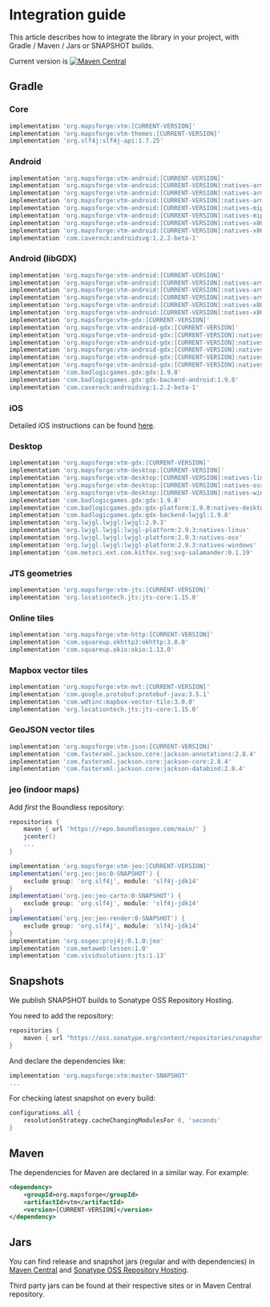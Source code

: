 # Integration guide

This article describes how to integrate the library in your project, with Gradle / Maven / Jars or SNAPSHOT builds.

Current version is [![Maven Central](https://img.shields.io/maven-central/v/org.mapsforge/vtm.svg)](http://search.maven.org/#search%7Cga%7C1%7Cg%3A%22org.mapsforge%22)

## Gradle

### Core
```groovy
implementation 'org.mapsforge:vtm:[CURRENT-VERSION]'
implementation 'org.mapsforge:vtm-themes:[CURRENT-VERSION]'
implementation 'org.slf4j:slf4j-api:1.7.25'
```

### Android
```groovy
implementation 'org.mapsforge:vtm-android:[CURRENT-VERSION]'
implementation 'org.mapsforge:vtm-android:[CURRENT-VERSION]:natives-arm64-v8a'
implementation 'org.mapsforge:vtm-android:[CURRENT-VERSION]:natives-armeabi'
implementation 'org.mapsforge:vtm-android:[CURRENT-VERSION]:natives-armeabi-v7a'
implementation 'org.mapsforge:vtm-android:[CURRENT-VERSION]:natives-mips'
implementation 'org.mapsforge:vtm-android:[CURRENT-VERSION]:natives-mips64'
implementation 'org.mapsforge:vtm-android:[CURRENT-VERSION]:natives-x86'
implementation 'org.mapsforge:vtm-android:[CURRENT-VERSION]:natives-x86_64'
implementation 'com.caverock:androidsvg:1.2.2-beta-1'
```

### Android (libGDX)
```groovy
implementation 'org.mapsforge:vtm-android:[CURRENT-VERSION]'
implementation 'org.mapsforge:vtm-android:[CURRENT-VERSION]:natives-arm64-v8a'
implementation 'org.mapsforge:vtm-android:[CURRENT-VERSION]:natives-armeabi'
implementation 'org.mapsforge:vtm-android:[CURRENT-VERSION]:natives-armeabi-v7a'
implementation 'org.mapsforge:vtm-android:[CURRENT-VERSION]:natives-x86'
implementation 'org.mapsforge:vtm-android:[CURRENT-VERSION]:natives-x86_64'
implementation 'org.mapsforge:vtm-gdx:[CURRENT-VERSION]'
implementation 'org.mapsforge:vtm-android-gdx:[CURRENT-VERSION]'
implementation 'org.mapsforge:vtm-android-gdx:[CURRENT-VERSION]:natives-arm64-v8a'
implementation 'org.mapsforge:vtm-android-gdx:[CURRENT-VERSION]:natives-armeabi'
implementation 'org.mapsforge:vtm-android-gdx:[CURRENT-VERSION]:natives-armeabi-v7a'
implementation 'org.mapsforge:vtm-android-gdx:[CURRENT-VERSION]:natives-x86'
implementation 'org.mapsforge:vtm-android-gdx:[CURRENT-VERSION]:natives-x86_64'
implementation 'com.badlogicgames.gdx:gdx:1.9.8'
implementation 'com.badlogicgames.gdx:gdx-backend-android:1.9.8'
implementation 'com.caverock:androidsvg:1.2.2-beta-1'
```

### iOS

Detailed iOS instructions can be found [here](ios.md).

### Desktop
```groovy
implementation 'org.mapsforge:vtm-gdx:[CURRENT-VERSION]'
implementation 'org.mapsforge:vtm-desktop:[CURRENT-VERSION]'
implementation 'org.mapsforge:vtm-desktop:[CURRENT-VERSION]:natives-linux'
implementation 'org.mapsforge:vtm-desktop:[CURRENT-VERSION]:natives-osx'
implementation 'org.mapsforge:vtm-desktop:[CURRENT-VERSION]:natives-windows'
implementation 'com.badlogicgames.gdx:gdx:1.9.8'
implementation 'com.badlogicgames.gdx:gdx-platform:1.9.8:natives-desktop'
implementation 'com.badlogicgames.gdx:gdx-backend-lwjgl:1.9.8'
implementation 'org.lwjgl.lwjgl:lwjgl:2.9.3'
implementation 'org.lwjgl.lwjgl:lwjgl-platform:2.9.3:natives-linux'
implementation 'org.lwjgl.lwjgl:lwjgl-platform:2.9.3:natives-osx'
implementation 'org.lwjgl.lwjgl:lwjgl-platform:2.9.3:natives-windows'
implementation 'com.metsci.ext.com.kitfox.svg:svg-salamander:0.1.19'
```

### JTS geometries

```groovy
implementation 'org.mapsforge:vtm-jts:[CURRENT-VERSION]'
implementation 'org.locationtech.jts:jts-core:1.15.0'
```

### Online tiles

```groovy
implementation 'org.mapsforge:vtm-http:[CURRENT-VERSION]'
implementation 'com.squareup.okhttp3:okhttp:3.8.0'
implementation 'com.squareup.okio:okio:1.13.0'
```

### Mapbox vector tiles

```groovy
implementation 'org.mapsforge:vtm-mvt:[CURRENT-VERSION]'
implementation 'com.google.protobuf:protobuf-java:3.5.1'
implementation 'com.wdtinc:mapbox-vector-tile:3.0.0'
implementation 'org.locationtech.jts:jts-core:1.15.0'
```

### GeoJSON vector tiles

```groovy
implementation 'org.mapsforge:vtm-json:[CURRENT-VERSION]'
implementation 'com.fasterxml.jackson.core:jackson-annotations:2.8.4'
implementation 'com.fasterxml.jackson.core:jackson-core:2.8.4'
implementation 'com.fasterxml.jackson.core:jackson-databind:2.8.4'
```

### jeo (indoor maps)

Add _first_ the Boundless repository:
```groovy
repositories {
    maven { url 'https://repo.boundlessgeo.com/main/' }
    jcenter()
    ...
}
```

```groovy
implementation 'org.mapsforge:vtm-jeo:[CURRENT-VERSION]'
implementation('org.jeo:jeo:0-SNAPSHOT') {
    exclude group: 'org.slf4j', module: 'slf4j-jdk14'
}
implementation('org.jeo:jeo-carto:0-SNAPSHOT') {
    exclude group: 'org.slf4j', module: 'slf4j-jdk14'
}
implementation('org.jeo:jeo-render:0-SNAPSHOT') {
    exclude group: 'org.slf4j', module: 'slf4j-jdk14'
}
implementation 'org.osgeo:proj4j:0.1.0:jeo'
implementation 'com.metaweb:lessen:1.0'
implementation 'com.vividsolutions:jts:1.13'
```

## Snapshots

We publish SNAPSHOT builds to Sonatype OSS Repository Hosting.

You need to add the repository:
```groovy
repositories {
    maven { url "https://oss.sonatype.org/content/repositories/snapshots/" }
}
```

And declare the dependencies like:
```groovy
implementation 'org.mapsforge:vtm:master-SNAPSHOT'
...
```

For checking latest snapshot on every build:
```groovy
configurations.all {
    resolutionStrategy.cacheChangingModulesFor 0, 'seconds'
}
```

## Maven

The dependencies for Maven are declared in a similar way. For example:

```xml
<dependency>
    <groupId>org.mapsforge</groupId>
    <artifactId>vtm</artifactId>
    <version>[CURRENT-VERSION]</version>
</dependency>
```

## Jars

You can find release and snapshot jars (regular and with dependencies) in [Maven Central](http://search.maven.org/#search%7Cga%7C1%7Cg%3A%22org.mapsforge%22) and [Sonatype OSS Repository Hosting](https://oss.sonatype.org/content/repositories/snapshots/org/mapsforge/).

Third party jars can be found at their respective sites or in Maven Central repository.
